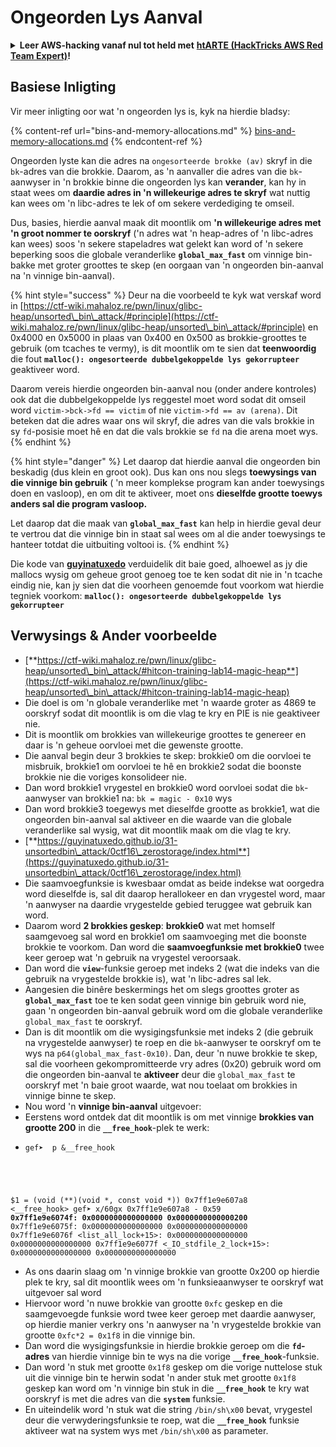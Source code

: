 # Ongeorden Lys Aanval

<details>

<summary><strong>Leer AWS-hacking vanaf nul tot held met</strong> <a href="https://training.hacktricks.xyz/courses/arte"><strong>htARTE (HackTricks AWS Red Team Expert)</strong></a><strong>!</strong></summary>

Ander maniere om HackTricks te ondersteun:

* As jy wil sien dat jou **maatskappy geadverteer word in HackTricks** of **HackTricks aflaai in PDF-formaat** Kontroleer die [**INSKRYWINGSPLANNE**](https://github.com/sponsors/carlospolop)!
* Kry die [**amptelike PEASS & HackTricks swag**](https://peass.creator-spring.com)
* Ontdek [**Die PEASS Familie**](https://opensea.io/collection/the-peass-family), ons versameling van eksklusiewe [**NFTs**](https://opensea.io/collection/the-peass-family)
* **Sluit aan by die** 💬 [**Discord-groep**](https://discord.gg/hRep4RUj7f) of die [**telegram-groep**](https://t.me/peass) of **volg** ons op **Twitter** 🐦 [**@hacktricks\_live**](https://twitter.com/hacktricks\_live)**.**
* **Deel jou haktruuks deur PR's in te dien by die** [**HackTricks**](https://github.com/carlospolop/hacktricks) en [**HackTricks Cloud**](https://github.com/carlospolop/hacktricks-cloud) github-opslag.

</details>

## Basiese Inligting

Vir meer inligting oor wat 'n ongeorden lys is, kyk na hierdie bladsy:

{% content-ref url="bins-and-memory-allocations.md" %}
[bins-and-memory-allocations.md](bins-and-memory-allocations.md)
{% endcontent-ref %}

Ongeorden lyste kan die adres na `ongesorteerde brokke (av)` skryf in die `bk`-adres van die brokkie. Daarom, as 'n aanvaller die adres van die `bk`-aanwyser in 'n brokkie binne die ongeorden lys kan **verander**, kan hy in staat wees om **daardie adres in 'n willekeurige adres te skryf** wat nuttig kan wees om 'n libc-adres te lek of om sekere verdediging te omseil.

Dus, basies, hierdie aanval maak dit moontlik om **'n willekeurige adres met 'n groot nommer te oorskryf** ('n adres wat 'n heap-adres of 'n libc-adres kan wees) soos 'n sekere stapeladres wat gelekt kan word of 'n sekere beperking soos die globale veranderlike **`global_max_fast`** om vinnige bin-bakke met groter groottes te skep (en oorgaan van 'n ongeorden bin-aanval na 'n vinnige bin-aanval).

{% hint style="success" %}
Deur na die voorbeeld te kyk wat verskaf word in [https://ctf-wiki.mahaloz.re/pwn/linux/glibc-heap/unsorted\_bin\_attack/#principle](https://ctf-wiki.mahaloz.re/pwn/linux/glibc-heap/unsorted\_bin\_attack/#principle) en 0x4000 en 0x5000 in plaas van 0x400 en 0x500 as brokkie-groottes te gebruik (om tcaches te vermy), is dit moontlik om te sien dat **teenwoordig** die fout **`malloc(): ongesorteerde dubbelgekoppelde lys gekorrupteer`** geaktiveer word.

Daarom vereis hierdie ongeorden bin-aanval nou (onder andere kontroles) ook dat die dubbelgekoppelde lys reggestel moet word sodat dit omseil word `victim->bck->fd == victim` of nie `victim->fd == av (arena)`. Dit beteken dat die adres waar ons wil skryf, die adres van die vals brokkie in sy `fd`-posisie moet hê en dat die vals brokkie se `fd` na die arena moet wys.
{% endhint %}

{% hint style="danger" %}
Let daarop dat hierdie aanval die ongeorden bin beskadig (dus klein en groot ook). Dus kan ons nou slegs **toewysings van die vinnige bin gebruik** ( 'n meer komplekse program kan ander toewysings doen en vasloop), en om dit te aktiveer, moet ons **dieselfde grootte toewys anders sal die program vasloop.**

Let daarop dat die maak van **`global_max_fast`** kan help in hierdie geval deur te vertrou dat die vinnige bin in staat sal wees om al die ander toewysings te hanteer totdat die uitbuiting voltooi is.
{% endhint %}

Die kode van [**guyinatuxedo**](https://guyinatuxedo.github.io/31-unsortedbin\_attack/unsorted\_explanation/index.html) verduidelik dit baie goed, alhoewel as jy die mallocs wysig om geheue groot genoeg toe te ken sodat dit nie in 'n tcache eindig nie, kan jy sien dat die voorheen genoemde fout voorkom wat hierdie tegniek voorkom: **`malloc(): ongesorteerde dubbelgekoppelde lys gekorrupteer`**

## Verwysings & Ander voorbeelde

* [**https://ctf-wiki.mahaloz.re/pwn/linux/glibc-heap/unsorted\_bin\_attack/#hitcon-training-lab14-magic-heap**](https://ctf-wiki.mahaloz.re/pwn/linux/glibc-heap/unsorted\_bin\_attack/#hitcon-training-lab14-magic-heap)
* Die doel is om 'n globale veranderlike met 'n waarde groter as 4869 te oorskryf sodat dit moontlik is om die vlag te kry en PIE is nie geaktiveer nie.
* Dit is moontlik om brokkies van willekeurige groottes te genereer en daar is 'n geheue oorvloei met die gewenste grootte.
* Die aanval begin deur 3 brokkies te skep: brokkie0 om die oorvloei te misbruik, brokkie1 om oorvloei te hê en brokkie2 sodat die boonste brokkie nie die voriges konsolideer nie.
* Dan word brokkie1 vrygestel en brokkie0 word oorvloei sodat die `bk`-aanwyser van brokkie1 na: `bk = magic - 0x10` wys
* Dan word brokkie3 toegewys met dieselfde grootte as brokkie1, wat die ongeorden bin-aanval sal aktiveer en die waarde van die globale veranderlike sal wysig, wat dit moontlik maak om die vlag te kry.
* [**https://guyinatuxedo.github.io/31-unsortedbin\_attack/0ctf16\_zerostorage/index.html**](https://guyinatuxedo.github.io/31-unsortedbin\_attack/0ctf16\_zerostorage/index.html)
* Die saamvoegfunksie is kwesbaar omdat as beide indekse wat oorgedra word dieselfde is, sal dit daarop herallokeer en dan vrygestel word, maar 'n aanwyser na daardie vrygestelde gebied teruggee wat gebruik kan word.
* Daarom word **2 brokkies geskep**: **brokkie0** wat met homself saamgevoeg sal word en brokkie1 om saamvoeging met die boonste brokkie te voorkom. Dan word die **saamvoegfunksie met brokkie0** twee keer geroep wat 'n gebruik na vrygestel veroorsaak.
* Dan word die **`view`**-funksie geroep met indeks 2 (wat die indeks van die gebruik na vrygestelde brokkie is), wat 'n libc-adres sal lek.
* Aangesien die binêre beskermings het om slegs groottes groter as **`global_max_fast`** toe te ken sodat geen vinnige bin gebruik word nie, gaan 'n ongeorden bin-aanval gebruik word om die globale veranderlike `global_max_fast` te oorskryf.
* Dan is dit moontlik om die wysigingsfunksie met indeks 2 (die gebruik na vrygestelde aanwyser) te roep en die `bk`-aanwyser te oorskryf om te wys na `p64(global_max_fast-0x10)`. Dan, deur 'n nuwe brokkie te skep, sal die voorheen gekompromitteerde vry adres (0x20) gebruik word om die ongeorden bin-aanval te **aktiveer** deur die `global_max_fast` te oorskryf met 'n baie groot waarde, wat nou toelaat om brokkies in vinnige binne te skep.
* Nou word 'n **vinnige bin-aanval** uitgevoer:
* Eerstens word ontdek dat dit moontlik is om met vinnige **brokkies van grootte 200** in die **`__free_hook`**-plek te werk:
* <pre class="language-c"><code class="lang-c">gef➤  p &#x26;__free_hook
$1 = (void (**)(void *, const void *)) 0x7ff1e9e607a8 &#x3C;__free_hook>
gef➤  x/60gx 0x7ff1e9e607a8 - 0x59
<strong>0x7ff1e9e6074f: 0x0000000000000000      0x0000000000000200
</strong>0x7ff1e9e6075f: 0x0000000000000000      0x0000000000000000
0x7ff1e9e6076f &#x3C;list_all_lock+15>:      0x0000000000000000      0x0000000000000000
0x7ff1e9e6077f &#x3C;_IO_stdfile_2_lock+15>: 0x0000000000000000      0x0000000000000000
</code></pre>
* As ons daarin slaag om 'n vinnige brokkie van grootte 0x200 op hierdie plek te kry, sal dit moontlik wees om 'n funksieaanwyser te oorskryf wat uitgevoer sal word
* Hiervoor word 'n nuwe brokkie van grootte `0xfc` geskep en die saamgevoegde funksie word twee keer geroep met daardie aanwyser, op hierdie manier verkry ons 'n aanwyser na 'n vrygestelde brokkie van grootte `0xfc*2 = 0x1f8` in die vinnige bin.
* Dan word die wysigingsfunksie in hierdie brokkie geroep om die **`fd`-adres** van hierdie vinnige bin te wys na die vorige **`__free_hook`**-funksie.
* Dan word 'n stuk met grootte `0x1f8` geskep om die vorige nuttelose stuk uit die vinnige bin te herwin sodat 'n ander stuk met grootte `0x1f8` geskep kan word om 'n vinnige bin stuk in die **`__free_hook`** te kry wat oorskryf is met die adres van die **`system`** funksie.
* En uiteindelik word 'n stuk wat die string `/bin/sh\x00` bevat, vrygestel deur die verwyderingsfunksie te roep, wat die **`__free_hook`** funksie aktiveer wat na system wys met `/bin/sh\x00` as parameter.
